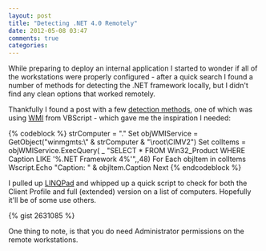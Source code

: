```yaml
---
layout: post
title: "Detecting .NET 4.0 Remotely"
date: 2012-05-08 03:47
comments: true
categories: 
---
```


While preparing to deploy an internal application I started to wonder if all of the workstations were properly configured - after a quick search I found a number of methods for detecting the .NET framework locally, but I didn't find any clean options that worked remotely.

Thankfully I found a post with a few [detection methods](http://skatterbrainz.blogspot.com/2011/05/assorted-ways-to-detect-net-40.html), one of which was using [WMI](https://en.wikipedia.org/wiki/Windows_Management_Instrumentation) from VBScript - which gave me the inspiration I needed:

{% codeblock %}
strComputer = "."
Set objWMIService = GetObject("winmgmts:\\" & strComputer & "\root\CIMV2")
Set colItems = objWMIService.ExecQuery( _
    "SELECT * FROM Win32_Product WHERE Caption LIKE '%.NET Framework 4%'",,48)
For Each objItem in colItems
    Wscript.Echo "Caption: " & objItem.Caption
Next
{% endcodeblock %}

I pulled up [LINQPad](http://www.linqpad.net/) and whipped up a quick script to check for both the Client Profile and full (extended) version on a list of computers. Hopefully it'll be of some use others.

{% gist 2631085 %}

One thing to note, is that you do need Administrator permissions on the remote workstations.
